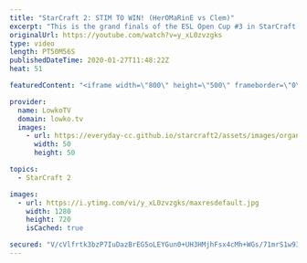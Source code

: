 ```yaml
---
title: "StarCraft 2: STIM TO WIN! (HerOMaRinE vs Clem)"
excerpt: "This is the grand finals of the ESL Open Cup #3 in StarCraft 2. In this best-of-5 series we see HerOMaRinE taking on Clem in Terran versus Terran. While we start off with an amazing macro game between two top level European progamers, the maps that follow show the variety in build orders and strategies,"
originalUrl: https://youtube.com/watch?v=y_xL0zvzgks
type: video
length: PT50M56S
publishedDateTime: 2020-01-27T11:48:22Z
heat: 51

featuredContent: "<iframe width=\"800\" height=\"500\" frameborder=\"0\" src=\"https://www.youtube.com/embed/y_xL0zvzgks\" allow=\"accelerometer; autoplay; encrypted-media; gyroscope; picture-in-picture\" allowfullscreen></iframe>"

provider:
  name: LowkoTV
  domain: lowko.tv
  images:
    - url: https://everyday-cc.github.io/starcraft2/assets/images/organizations/lowko.tv-50x50.jpg
      width: 50
      height: 50

topics:
  - StarCraft 2

images:
  - url: https://i.ytimg.com/vi/y_xL0zvzgks/maxresdefault.jpg
    width: 1280
    height: 720
    isCached: true

secured: "V/cVlfrtk3bzP7IuDazBrEG5oLEYGun0+UH3HMjhFsx4cMh+WGs/71mrS1w936jn/SmDvSGoKdb57uIdmQkPmFdNvVpNaLX/kr7+W8ROuUD+vcpEta+XFc0v/NkLWSnvw1wPumQT6Y9oxyJYok6EDbQ+Pn05hZ5imcbXu7idmqrTa+2Y5BnekD+0a1DumMJg1xqMyjuNRJ8II2wSs+j0cDSL5chJG+FKQR9nMLwNzEOw87tZGSVon/T4BDsMlUIju+l45KDPiexzmRM9SrTRRkTG7WU6mdkR9yOvkAnR2saiSwJ3Lo/ifP3lx2SOIZ5JgUsRp0xbYityac4KN0iAubvz1UFxqs0OIC+8E9T76fZBNXibZgpm+XFMCOVkFivlXFb7qn6qldqZexK9JRqnbBEJTy463RJM4qIOKgsj87EjY2kZoxeZ3RJrWQWuaVFz;sGavjp5pAxA3XtaERWZe7A=="
---
```


